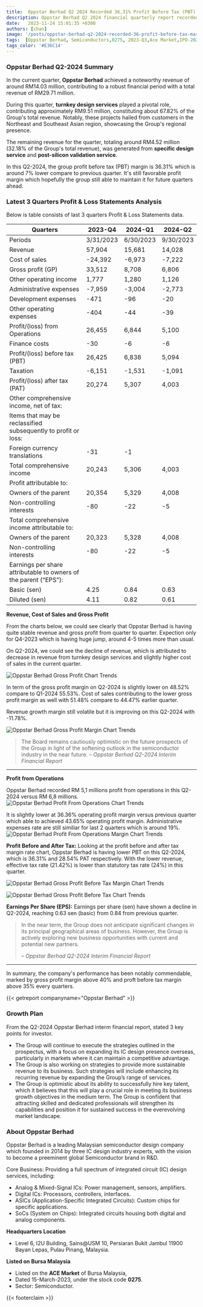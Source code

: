 ```yaml
---
title:  Oppstar Berhad Q2 2024 Recorded 36,31% Profit Before Tax (PBT) Margin
description: Oppstar Berhad Q2 2024 financial quarterly report recorded 36,31% profit before tax (PBT) margin, lowest compare to the past 3 others quarters which range about 40% to 45%. The decrease was mainly due to decrease in revenue from turnkey design services in the Q2 2024 quarter.
date:   2023-11-24 15:01:35 +0300
authors: [chan]
image: '/posts/oppstar-berhad-q2-2024-recorded-36-profit-before-tax-margin/motherboard-ic-vector-image.jpg'
tags:  [Oppstar Berhad, Semiconductors,0275, 2023-Q3,Ace Market,IPO-2023]
tags_color: '#E36C14'
---
```

### Oppstar Berhad Q2-2024 Summary
In the current quarter, **Oppstar Berhad** achieved a noteworthy revenue of around RM14.03 million, contributing to a robust financial period with a total revenue of RM29.71 million.

During this quarter, **turnkey design services** played a pivotal role, contributing approximately RM9.51 million, constituting about 67.82% of the Group's total revenue. Notably, these projects hailed from customers in the Northeast and Southeast Asian region, showcasing the Group's regional presence.

The remaining revenue for the quarter, totaling around RM4.52 million (32.18% of the Group's total revenue), was generated from **specific design service** and **post-silicon validation service**.

In this Q2-2024, the group profit before tax (PBT) margin is 36.31% which is around 7% lower compare to previous quarter. It's still favorable profit margin which hopefully the group still able to maintain it for future quarters ahead.


### Latest 3 Quarters Profit & Loss Statements Analysis

Below is table consists of last 3 quarters Profit & Loss Statements data.

| Quarters             | 2023-Q4  | 2024-Q1  | 2024-Q2  |
|----------------------|----------|----------|----------|
| Periods              | 3/31/2023 | 6/30/2023 | 9/30/2023 |
| Revenue              | 57,904   | 15,681   | 14,028   |
| Cost of sales        | -24,392  | -6,973   | -7,222   |
| Gross profit (GP)    | 33,512   | 8,708    | 6,806    |
| Other operating income| 1,777    | 1,280    | 1,126    |
| Administrative expenses | -7,959 | -3,004  | -2,773  |
| Development expenses | -471    | -96     | -20     |
| Other operating expenses | -404  | -44     | -39     |
| Profit/(loss) from Operations | 26,455 | 6,844  | 5,100  |
| Finance costs        | -30      | -6      | -6      |
| Profit/(loss) before tax (PBT) | 26,425 | 6,838 | 5,094 |
| Taxation            | -6,151  | -1,531  | -1,091 |
| Profit/(loss) after tax (PAT) | 20,274 | 5,307 | 4,003 |
| Other comprehensive income, net of tax: |         |         |         |
| Items that may be reclassified subsequently to profit or loss: |   |   |   |
| Foreign currency translations | -31   | -1    |         |
| Total comprehensive income | 20,243 | 5,306 | 4,003 |
| Profit attributable to: |           |           |           |
| Owners of the parent | 20,354  | 5,329   | 4,008   |
| Non-controlling interests | -80 | -22     | -5     |
| Total comprehensive income attributable to: |      |      |      |
| Owners of the parent | 20,323 | 5,328 | 4,008 |
| Non-controlling interests | -80   | -22   | -5   |
| Earnings per share attributable to owners of the parent (“EPS”): |   |   |   |
| Basic (sen) | 4.25 | 0.84 | 0.63 |
| Diluted (sen) | 4.11 | 0.82 | 0.61 |

**Revenue, Cost of Sales and Gross Profit**

From the charts below, we could see clearly that Oppstar Berhad is having quite stable revenue and gross profit from quarter to quarter. Expection only for Q4-2023 which is having huge jump, around 4-5 times more than usual.

On Q2-2024, we could see the decline of revenue, which is attributed to decrease in revenue from turnkey design services and slightly higher cost of sales in the current quarter.

![Oppstar Berhad Gross Profit Chart Trends](oppstar-bhd-q2-2024-gross-profit-chart.webp)

In term of the gross profit margin on Q2-2024 is slightly lower on 48.52% compare to Q1-2024 55.53%. Cost of sales contributing to the lower gross profit margin as well with 51.48% compare to 44.47% earlier quarter.

Revenue growth margin still volatile but it is improving on this Q2-2024 with -11.78%.

![Oppstar Berhad Gross Profit Margin Chart Trends](oppstar-bhd-q2-2024-gross-profit-margin-chart.webp)

> The Board remains cautiously optimistic on the future prospects of the Group in light of the softening outlook in
the semiconductor industry in the near future.
> <cite>– Oppstar Berhad Q2-2024 Interim Financial Report</cite>
***

**Profit from Operations**

Oppstar Berhad recorded RM 5,1 millions profit from operations in this Q2-2024 versus RM 6,8 millions.
![Oppstar Berhad Profit From Operations Chart Trends](oppstar-bhd-q2-2024-profit-from-operations-chart.webp)

It is slightly lower at 36.36% operating profit margin versus previous quarter which able to achieved 43.65% operating profit margin. Administrative expenses rate are still similiar for last 2 quarters which is around 19%.
![Oppstar Berhad Profit From Operations Margin Chart Trends](oppstar-bhd-q2-2024-profit-from-operations-margin-chart.webp)

**Profit Before and After Tax:**
Looking at the profit before and after tax margin rate chart, Oppstar Berhad is having lower PBT on this Q2-2024, which is 36.31% and 28.54% PAT respectively. With the lower revenue, effective tax rate (21.42%) is lower than statutory tax rate (24%) in this quarter.

![Oppstar Berhad Gross Profit Before Tax Margin Chart Trends](oppstar-bhd-q2-2024-pbt-margin-chart.webp)

![Oppstar Berhad Gross Profit Before Tax Chart Trends](oppstar-bhd-q2-2024-pbt-chart.webp)

**Earnings Per Share (EPS):**
Earnings per share (sen) have shown a decline in Q2-2024, reaching 0.63 sen (basic) from 0.84 from previous quarter.

> In the near term, the Group does not anticipate significant changes in its principal geographical areas of
business. However, the Group is actively exploring new business opportunities with current and potential new
partners. 
>
> <cite>– Oppstar Berhad Q2-2024 Interim Financial Report</cite>
***

In summary, the company's performance has been notably commendable, marked by gross profit margin above 40% and proft before tax margin above 35% every quarters.

{{< getreport companyname="Oppstar Berhad" >}}

### Growth Plan

From the Q2-2024 Oppstar Berhad interm financial report, stated 3 key points for investor.

-  The Group will continue to execute the strategies outlined in the prospectus, with a focus on expanding its IC design presence overseas, particularly in markets where it can maintain a competitive advantage. 
- The Group is also working on strategies to provide more sustainable revenue to its business. Such strategies will include enhancing its recurring revenue by expanding the Group’s range of services.
- The Group is optimistic about its ability to successfully hire key talent, which it believes that this will play a crucial role in meeting its business growth objectives in the medium term. The Group is confident that attracting skilled and dedicated professionals will strengthen its capabilities and position it for sustained success in the everevolving market landscape. 


### About Oppstar Berhad

Oppstar Berhad is a leading Malaysian semiconductor design company which founded in 2014 by three IC design industry experts, with the vision to become a preeminent global Semiconductor brand in R&D. 

Core Business: Providing a full spectrum of integrated circuit (IC) design services, including:
- Analog & Mixed-Signal ICs: Power management, sensors, amplifiers.
- Digital ICs: Processors, controllers, interfaces.
- ASICs (Application-Specific Integrated Circuits): Custom chips for specific applications.
- SoCs (System on Chips): Integrated circuits housing both digital and analog components.

**Headquarters Location**
- Level 6, I2U Building, Sains@USM 10, Persiaran Bukit Jambul 11900 Bayan Lepas, Pulau Pinang, Malaysia.

**Listed on Bursa Malaysia**
- Listed on the **ACE Market** of Bursa Malaysia,
- Dated 15-March-2023, under the stock code **0275**.
- Sector: Semiconductor.

{{< footerclaim >}}